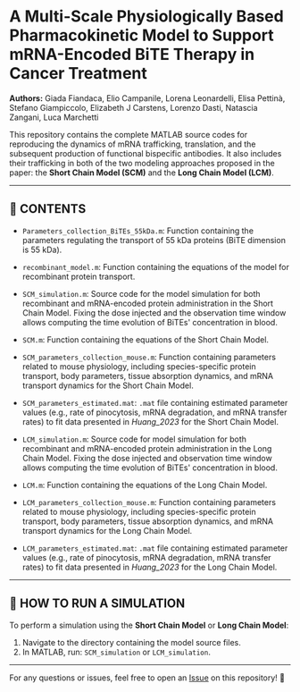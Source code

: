 # A Multi-Scale Physiologically Based Pharmacokinetic Model to Support mRNA-Encoded BiTE Therapy in Cancer Treatment

**Authors:** Giada Fiandaca, Elio Campanile, Lorena Leonardelli, Elisa Pettinà, Stefano Giampiccolo, Elizabeth J Carstens, Lorenzo Dasti, Natascia Zangani, Luca Marchetti

This repository contains the complete MATLAB source codes for reproducing the dynamics of mRNA trafficking, translation, and the subsequent production of functional bispecific antibodies. It also includes their trafficking in both of the two modeling approaches proposed in the paper: the **Short Chain Model (SCM)** and the **Long Chain Model (LCM)**.

---

## 📂 CONTENTS

- `Parameters_collection_BiTEs_55kDa.m`: Function containing the parameters regulating the transport of 55 kDa proteins (BiTE dimension is 55 kDa).
- `recombinant_model.m`: Function containing the equations of the model for recombinant protein transport.

- `SCM_simulation.m`: Source code for the model simulation for both recombinant and mRNA-encoded protein administration in the Short Chain Model. Fixing the dose injected and the observation time window allows computing the time evolution of BiTEs' concentration in blood.
- `SCM.m`: Function containing the equations of the Short Chain Model.
- `SCM_parameters_collection_mouse.m`: Function containing parameters related to mouse physiology, including species-specific protein transport, body parameters, tissue absorption dynamics, and mRNA transport dynamics for the Short Chain Model.
- `SCM_parameters_estimated.mat`: `.mat` file containing estimated parameter values (e.g., rate of pinocytosis, mRNA degradation, and mRNA transfer rates) to fit data presented in *Huang\_2023* for the Short Chain Model.

- `LCM_simulation.m`: Source code for model simulation for both recombinant and mRNA-encoded protein administration in the Long Chain Model. Fixing the dose injected and observation time window allows computing the time evolution of BiTEs' concentration in blood.
- `LCM.m`: Function containing the equations of the Long Chain Model.
- `LCM_parameters_collection_mouse.m`: Function containing parameters related to mouse physiology, including species-specific protein transport, body parameters, tissue absorption dynamics, and mRNA transport dynamics for the Long Chain Model.
- `LCM_parameters_estimated.mat`: `.mat` file containing estimated parameter values (e.g., rate of pinocytosis, mRNA degradation, mRNA transfer rates) to fit data presented in *Huang\_2023* for the Long Chain Model.

---

## 🚀 HOW TO RUN A SIMULATION

To perform a simulation using the **Short Chain Model** or **Long Chain Model**:

1. Navigate to the directory containing the model source files.
2. In MATLAB, run: `SCM_simulation` or `LCM_simulation`.

---

For any questions or issues, feel free to open an [Issue](https://github.com/) on this repository! 🎯

